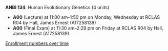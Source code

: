 **ANBI 134**: Human Evolutionary Genetics (4 units)

- **A00** (Lecture) at 11:00 am–1:50 pm on Monday, Wednesday at RCLAS R04 by Hall, James Ernest (A17258139)
- **A00** (Final Exam) at 11:30 am–2:29 pm on Friday at RCLAS R04 by Hall, James Ernest (A17258139)

[Enrollment numbers over time](./ANBI134.tsv)
